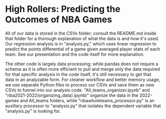 # High Rollers: Predicting the Outcomes of NBA Games

All of our data is stored in the CSVs folder; consult the README.md inside that folder for a thorough explanation of what the data is and how it's used. Our regression analysis is in "analysis.py," which uses linear regression to predict the points differential of a game given averaged player stats of each team. See our presentation and the code itself for more explanation.

The other code is largely data processing; while pandas does not require a schema as it is often more efficient to pull and merge only the data required for that specific analysis in the code itself, it's still necessary to get that data in an analyzable form. For cleaner workflow and better memory usage, we use separate Python files to process our CSVs and save them as new CSVs to funnel into our analysis code. "All_teams_organizer.ipynb" and "nba2021-2022(organizing_data).ipynb)" organize the data in the 2022-games and All_teams folders, while "nbawholeteams_processor.py" is an auxillary processor to "analysis.py" that isolates the dependent variable that "analysis.py" is looking for.